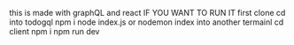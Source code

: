 this is made with graphQL and react
IF YOU WANT TO RUN IT
first clone 
cd into todogql
npm i
node index.js or nodemon index
into another termainl
cd client
npm i
npm run dev
